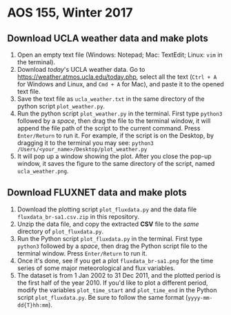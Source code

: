 # AOS 155, Winter 2017

## Download UCLA weather data and make plots

1. Open an empty text file (Windows: Notepad; Mac: TextEdit; Linux: `vim` in the terminal).
2. Download *today*'s UCLA weather data. Go to <https://weather.atmos.ucla.edu/today.php>, select all the text (`Ctrl + A` for Windows and Linux, and `Cmd + A` for Mac), and paste it to the opened text file.
3. Save the text file as `ucla_weather.txt` in the same directory of the python script `plot_weather.py`.
4. Run the python script `plot_weather.py` in the terminal. First type `python3` followed by a *space*, then drag the file to the terminal window, it will append the file path of the script to the current command. Press `Enter/Return` to run it.
    For example, if the script is on the Desktop, by dragging it to the terminal you may see:
        ```python3 /Users/<your_name>/Desktop/plot_weather.py```
5. It will pop up a window showing the plot. After you close the pop-up window, it saves the figure to the same directory of the script, named `ucla_weather.png`.

## Download FLUXNET data and make plots

1. Download the plotting script `plot_fluxdata.py` and the data file `fluxdata_br-sa1.csv.zip` in this repository.
2. Unzip the data file, and copy the extracted **CSV** file to the *same* directory of `plot_fluxdata.py`.
3. Run the Python script `plot_fluxdata.py` in the terminal. First type `python3` followed by a *space*, then drag the Python script file to the terminal window. Press `Enter/Return` to run it.
4. Once it's done, see if you get a plot `fluxdata_br-sa1.png` for the time series of some major meteorological and flux variables.
5. The dataset is from 1 Jan 2002 to 31 Dec 2011, and the plotted period is the first half of the year 2010. If you'd like to plot a different period, modify the variables `plot_time_start` and `plot_time_end` in the Python script `plot_fluxdata.py`. Be sure to follow the same format (`yyyy-mm-dd{T}hh:mm`).

